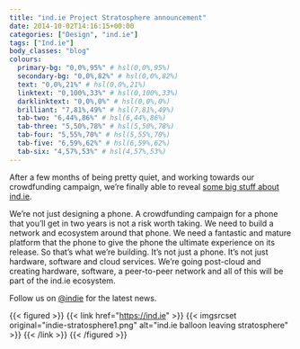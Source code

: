 ```yaml
---
title: "ind.ie Project Stratosphere announcement"
date: 2014-10-02T14:16:15+00:00
categories: ["Design", "ind.ie"]
tags: ["Ind.ie"]
body_classes: "blog"
colours:
  primary-bg: "0,0%,95%" # hsl(0,0%,95%)
  secondary-bg: "0,0%,82%" # hsl(0,0%,82%)
  text: "0,0%,21%" # hsl(0,0%,21%)
  linktext: "0,100%,33%" # hsl(0,100%,33%)
  darklinktext: "0,0%,0%" # hsl(0,0%,0%)
  brilliant: "7,81%,49%" # hsl(7,81%,49%)
  tab-two: "6,44%,86%" # hsl(6,44%,86%)
  tab-three: "5,50%,78%" # hsl(5,50%,78%)
  tab-four: "5,55%,70%" # hsl(5,55%,70%)
  tab-five: "6,59%,62%" # hsl(6,59%,62%)
  tab-six: "4,57%,53%" # hsl(4,57%,53%)
---
```


After a few months of being pretty quiet, and working towards our crowdfunding campaign, we’re finally able to reveal [some big stuff about ind.ie](https://ind.ie/).

We’re not just designing a phone. A crowdfunding campaign for a phone that you’ll get in two years is not a risk worth taking. We need to build a network and ecosystem around that phone. We need a fantastic and mature platform that the phone to give the phone the ultimate experience on its release. So that’s what we’re building. It’s not just a phone. It’s not just hardware, software and cloud services. We’re going post-cloud and creating hardware, software, a peer-to-peer network and all of this will be part of the ind.ie ecosystem.

Follow us on [@indie](http://twitter.com/indie "ind.ie on Twitter") for the latest news.

{{< figured >}}
  {{< link href="https://ind.ie" >}}
  	{{< imgsrcset original="indie-stratosphere1.png" alt="ind.ie balloon leaving stratosphere" >}}
  {{< /link >}}
{{< /figured >}}

	